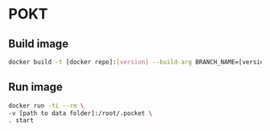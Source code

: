 # POKT

## Build image
```bash
docker build -t [docker repo]:[version] --build-arg BRANCH_NAME=[version branch name] .
```

## Run image
```bash
docker run -ti --rm \
-v [path to data folder]:/root/.pocket \
. start
```
